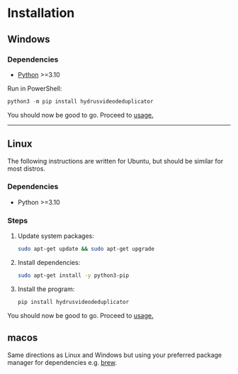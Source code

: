 # Installation

## Windows

### Dependencies

- [Python](https://www.python.org/downloads/) >=3.10

Run in PowerShell:

```Powershell
python3 -m pip install hydrusvideodeduplicator
```

You should now be good to go. Proceed to [usage.](./usage.md)

---

## Linux

The following instructions are written for Ubuntu, but should be similar for most distros.

### Dependencies

- Python >=3.10

### Steps

1. Update system packages:

    ```sh
    sudo apt-get update && sudo apt-get upgrade
    ```

1. Install dependencies:

    ```sh
    sudo apt-get install -y python3-pip
    ```

1. Install the program:

    ```sh
    pip install hydrusvideodeduplicator
    ```

You should now be good to go. Proceed to [usage.](./usage.md)

## macos

Same directions as Linux and Windows but using your preferred package manager for dependencies e.g. [brew](https://brew.sh/).
